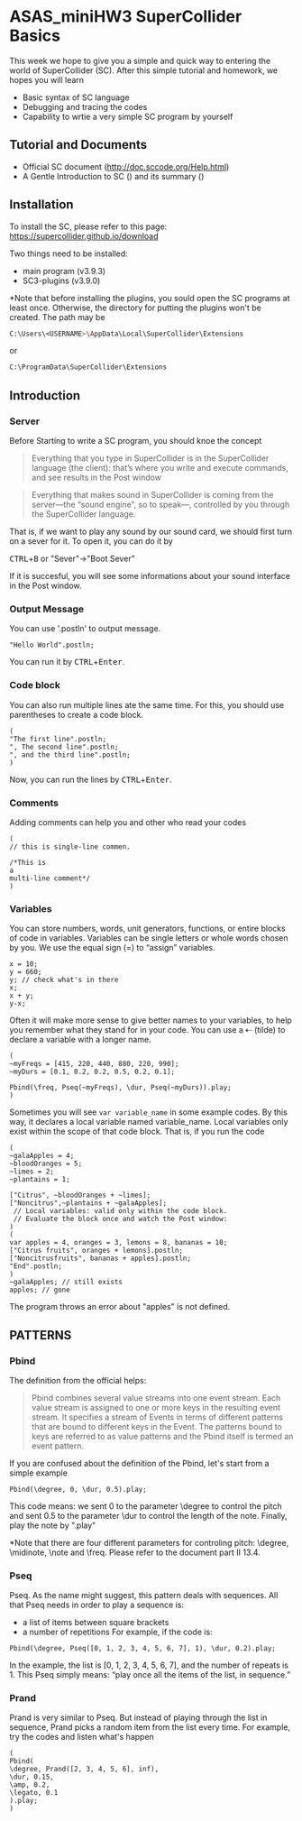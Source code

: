 # ASAS_miniHW3 SuperCollider Basics

This week we hope to give you a simple and quick way to entering the world of SuperCollider (SC). After this simple tutorial and homework, we hopes you will learn 

  - Basic syntax of SC language
  - Debugging and tracing the codes
  - Capability to wrtie a very simple SC program by yourself

## Tutorial and Documents

  - Official SC document (http://doc.sccode.org/Help.html)
  - A Gentle Introduction to SC ()
  and its summary ()

## Installation
To install the SC, please refer to this page:
https://supercollider.github.io/download

Two things need to be installed:
* main program (v3.9.3)
* SC3-plugins (v3.9.0)

*Note that before installing the plugins, you sould open the SC programs at least once. Otherwise, the directory for putting the plugins won't be created. The path may be
```sh
C:\Users\<USERNAME>\AppData\Local\SuperCollider\Extensions
```
or
```sh
C:\ProgramData\SuperCollider\Extensions
```

## Introduction
### Server
Before Starting to write a SC program, you should knoe the concept
> Everything that you type in SuperCollider is in the SuperCollider language (the client): that’s where you write and execute commands, and see results in the Post window

> Everything that makes sound in SuperCollider is coming from the server—the “sound engine”, so to speak—, controlled by you through the SuperCollider language.

That is, if we want to play any sound by our sound card, we should first turn on a sever for it.
To open it, you can do it by 

<kbd>CTRL</kbd>+<kbd>B</kbd> or "Sever"->"Boot Sever"

If it is succesful, you will see some informations about your sound interface in the Post window.

### Output Message
You can use '.postln' to output message.
```SuperCollider
"Hello World".postln;
```
You can run it by <kbd>CTRL</kbd>+<kbd>Enter</kbd>.

### Code block
You can also run multiple lines ate the same time. For this, you should use parentheses to create a code block.
```SuperCollider
(
"The first line".postln;
", The second line".postln;
", and the third line".postln;
)
```
Now, you can run the lines by <kbd>CTRL</kbd>+<kbd>Enter</kbd>.

### Comments
Adding comments can help you and other who read your codes
```SuperCollider
(
// this is single-line commen.

/*This is
a 
multi-line comment*/
)
```

### Variables
You can store numbers, words, unit generators, functions, or entire blocks of code in variables. Variables can be single letters or whole words chosen by you. We use the equal sign (=) to “assign” variables. 
```SuperCollider
x = 10;
y = 660;
y; // check what's in there
x;
x + y;
y-x;
```
Often it will make more sense to give better names to your variables, to help you remember what they stand for in your code. You can use a ⇠ (tilde) to declare a variable with a longer name.
```SuperCollider
(
~myFreqs = [415, 220, 440, 880, 220, 990];
~myDurs = [0.1, 0.2, 0.2, 0.5, 0.2, 0.1];

Pbind(\freq, Pseq(~myFreqs), \dur, Pseq(~myDurs)).play;
)
```
Sometimes you will see ```var variable_name``` in some example codes. By this way, it declares a local variable named variable_name. Local variables only exist within the scope of that code block. That is, if you run the code
```SuperCollider
(
~galaApples = 4;
~bloodOranges = 5;
~limes = 2;
~plantains = 1;

["Citrus", ~bloodOranges + ~limes];
["Noncitrus",~plantains + ~galaApples];
 // Local variables: valid only within the code block.
 // Evaluate the block once and watch the Post window:
)
(
var apples = 4, oranges = 3, lemons = 8, bananas = 10;
["Citrus fruits", oranges + lemons].postln;
["Noncitrusfruits", bananas + apples].postln;
"End".postln;
)
~galaApples; // still exists
apples; // gone
```
The program throws an error about "apples" is not defined.

## PATTERNS
### Pbind
The definition from the official helps:
> Pbind combines several value streams into one event stream. Each value stream is assigned to one or more keys in the resulting event stream. It specifies a stream of Events in terms of different patterns that are bound to different keys in the Event. The patterns bound to keys are referred to as value patterns and the Pbind itself is termed an event pattern.

If you are confused about the definition of the Pbind, let's start from a simple example
```SuperCollider
Pbind(\degree, 0, \dur, 0.5).play;
```
This code means: we sent 0 to the parameter \degree to control the pitch and sent 0.5 to the parameter \dur to control the length of the note. Finally, play the note by ".play"

*Note that there are four different parameters for controling pitch: \degree, \midinote, \note and \freq. Please refer to the document part II 13.4.

### Pseq
Pseq. As the name might suggest, this pattern deals with sequences. All that Pseq needs in order to play a sequence is:
* a list of items between square brackets
* a number of repetitions
For example, if the code is:
```SuperCollider
Pbind(\degree, Pseq([0, 1, 2, 3, 4, 5, 6, 7], 1), \dur, 0.2).play;
```
In the example, the list is [0, 1, 2, 3, 4, 5, 6, 7], and the number of repeats is 1. This Pseq simply means: “play once all the items of the list, in sequence.”

### Prand
Prand is very similar to Pseq. But instead of playing through the list in sequence, Prand picks a random item from the list every time.
For example, try the codes and listen what's happen
```SuperCollider
(
Pbind(
\degree, Prand([2, 3, 4, 5, 6], inf),
\dur, 0.15,
\amp, 0.2,
\legato, 0.1
).play;
)
```
